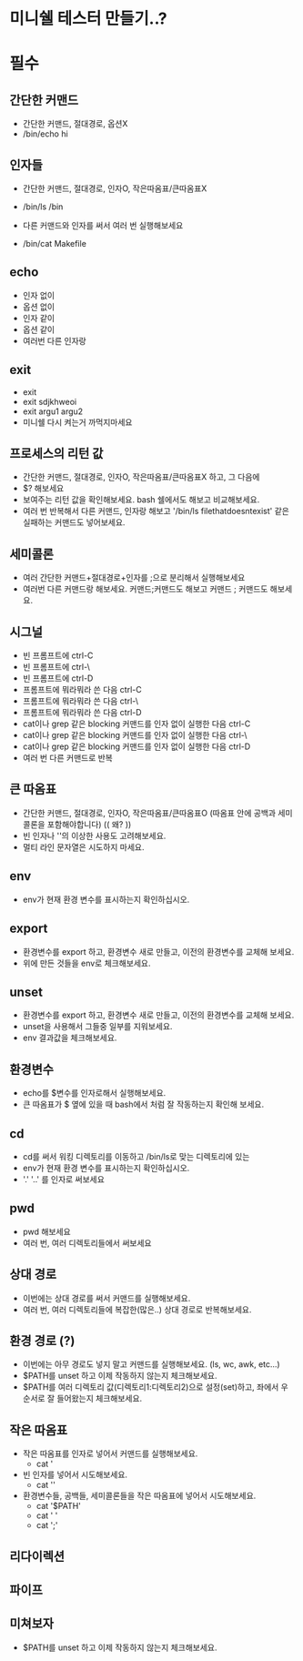 # 미니쉘 테스터 만들기..?

# 필수

## 간단한 커맨드
- 간단한 커맨드, 절대경로, 옵션X
- /bin/echo hi 

## 인자들
- 간단한 커맨드, 절대경로, 인자O, 작은따옴표/큰따옴표X
- /bin/ls /bin 

- 다른 커맨드와 인자를 써서 여러 번 실행해보세요
- /bin/cat Makefile

## echo
- 인자 없이
- 옵션 없이
- 인자 같이
- 옵션 같이
- 여러번 다른 인자랑

## exit
- exit
- exit sdjkhweoi
- exit argu1 argu2
- 미니쉘 다시 켜는거 까먹지마세요

## 프로세스의 리턴 값
- 간단한 커맨드, 절대경로, 인자O, 작은따옴표/큰따옴표X 하고, 그 다음에
- $? 해보세요
- 보여주는 리턴 값을 확인해보세요. bash 쉘에서도 해보고 비교해보세요.
- 여러 번 반복해서 다른 커맨드, 인자랑 해보고 '/bin/ls filethatdoesntexist' 같은 실패하는 커맨드도 넣어보세요.

## 세미콜론
- 여러 간단한 커맨드+절대경로+인자를 ;으로 분리해서 실행해보세요
- 여러번 다른 커맨드랑 해보세요. 커맨드;커맨드도 해보고 커맨드  ;  커맨드도 해보세요.

## 시그널
- 빈 프롬프트에 ctrl-C
- 빈 프롬프트에 ctrl-\
- 빈 프롬프트에 ctrl-D
- 프롬프트에 뭐라뭐라 쓴 다음 ctrl-C
- 프롬프트에 뭐라뭐라 쓴 다음 ctrl-\
- 프롬프트에 뭐라뭐라 쓴 다음 ctrl-D
- cat이나 grep 같은 blocking 커맨드를 인자 없이 실행한 다음 ctrl-C
- cat이나 grep 같은 blocking 커맨드를 인자 없이 실행한 다음 ctrl-\
- cat이나 grep 같은 blocking 커맨드를 인자 없이 실행한 다음 ctrl-D
- 여러 번 다른 커맨드로 반복

## 큰 따옴표
- 간단한 커맨드, 절대경로, 인자O, 작은따옴표/큰따옴표O (따옴표 안에 공백과 세미콜론을 포함해야합니다)  (( 왜? ))
- 빈 인자나 '\'의 이상한 사용도 고려해보세요.
- 멀티 라인 문자열은 시도하지 마세요.

## env
- env가 현재 환경 변수를 표시하는지 확인하십시오.

## export
- 환경변수를 export 하고, 환경변수 새로 만들고, 이전의 환경변수를 교체해 보세요.
- 위에 만든 것들을 env로 체크해보세요.

## unset
- 환경변수를 export 하고, 환경변수 새로 만들고, 이전의 환경변수를 교체해 보세요.
- unset을 사용해서 그들중 일부를 지워보세요.
- env 결과값을 체크해보세요.

## 환경변수
- echo를 $변수를 인자로해서 실행해보세요.
- 큰 따옴표가 $ 옆에 있을 때 bash에서 처럼 잘 작동하는지 확인해 보세요. 

## cd
- cd를 써서 워킹 디렉토리를 이동하고 /bin/ls로 맞는 디렉토리에 있는
- env가 현재 환경 변수를 표시하는지 확인하십시오.
- '.' '..' 를 인자로 써보세요

## pwd
- pwd 해보세요
- 여러 번, 여러 디렉토리들에서 써보세요

## 상대 경로
- 이번에는 상대 경로를 써서 커맨드를 실행해보세요.
- 여러 번, 여러 디렉토리들에 복잡한(많은..) 상대 경로로 반복해보세요.

## 환경 경로 (?)
- 이번에는 아무 경로도 넣지 말고 커맨드를 실행해보세요. (ls, wc, awk, etc...)
- $PATH를 unset 하고 이제 작동하지 않는지 체크해보세요.
- $PATH를 여러 디렉토리 값(디렉토리1:디렉토리2)으로 설정(set)하고, 좌에서 우 순서로 잘 들어왔는지 체크해보세요.

## 작은 따옴표
- 작은 따옴표를 인자로 넣어서 커맨드를 실행해보세요.
	- cat '
- 빈 인자를 넣어서 시도해보세요. 
	- cat ''
- 환경변수들, 공백들, 세미콜론들을 작은 따옴표에 넣어서 시도해보세요.
	- cat '$PATH'
	- cat '	'
	- cat ';'

## 리다이렉션

## 파이프

## 미쳐보자
- $PATH를 unset 하고 이제 작동하지 않는지 체크해보세요.
